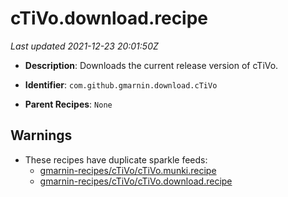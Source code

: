 # cTiVo.download.recipe

_Last updated 2021-12-23 20:01:50Z_

- **Description**: Downloads the current release version of cTiVo.

- **Identifier**: `com.github.gmarnin.download.cTiVo`

- **Parent Recipes**: `None`


## Warnings

- These recipes have duplicate sparkle feeds:
    - [gmarnin-recipes/cTiVo/cTiVo.munki.recipe](/autopkg-dupe-tracker/gmarnin-recipes/cTiVo/cTiVo.munki.recipe)
    - [gmarnin-recipes/cTiVo/cTiVo.download.recipe](/autopkg-dupe-tracker/gmarnin-recipes/cTiVo/cTiVo.download.recipe)